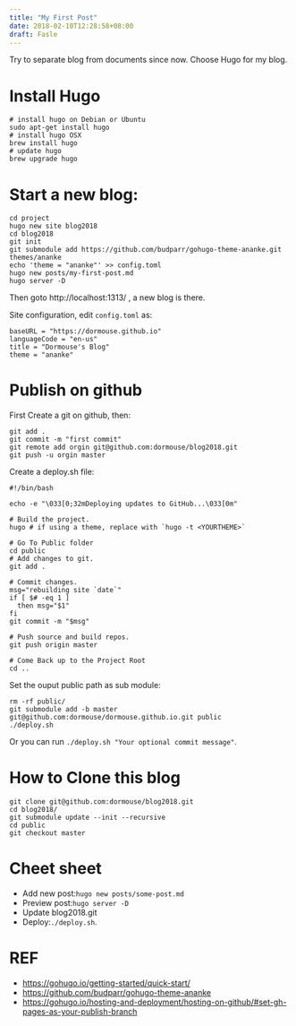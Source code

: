 ```yaml
---
title: "My First Post"
date: 2018-02-10T12:28:58+08:00
draft: Fasle
---
```



Try to separate blog from documents since now.
Choose Hugo for my blog.

# Install Hugo

```
# install hugo on Debian or Ubuntu
sudo apt-get install hugo
# install hugo OSX
brew install hugo
# update hugo
brew upgrade hugo
```

# Start a new blog:

```
cd project
hugo new site blog2018
cd blog2018
git init
git submodule add https://github.com/budparr/gohugo-theme-ananke.git themes/ananke
echo 'theme = "ananke"' >> config.toml
hugo new posts/my-first-post.md
hugo server -D
```
Then goto http://localhost:1313/ ,
a new blog is there.

Site configuration, edit ``config.toml`` as:
```
baseURL = "https://dormouse.github.io"
languageCode = "en-us"
title = "Dormouse's Blog"
theme = "ananke"
```

# Publish on github

First Create a git on github, then:

```
git add .
git commit -m "first commit"
git remote add orgin git@github.com:dormouse/blog2018.git
git push -u orgin master
```

Create a deploy.sh file:
```
#!/bin/bash

echo -e "\033[0;32mDeploying updates to GitHub...\033[0m"

# Build the project.
hugo # if using a theme, replace with `hugo -t <YOURTHEME>`

# Go To Public folder
cd public
# Add changes to git.
git add .

# Commit changes.
msg="rebuilding site `date`"
if [ $# -eq 1 ]
  then msg="$1"
fi
git commit -m "$msg"

# Push source and build repos.
git push origin master

# Come Back up to the Project Root
cd ..

```

Set the ouput public path as sub module:

```
rm -rf public/
git submodule add -b master git@github.com:dormouse/dormouse.github.io.git public
./deploy.sh
```
Or you can run ``./deploy.sh "Your optional commit message"``.

# How to Clone this blog

```
git clone git@github.com:dormouse/blog2018.git
cd blog2018/
git submodule update --init --recursive
cd public
git checkout master
```

# Cheet sheet

* Add new post:``hugo new posts/some-post.md``
* Preview post:``hugo server -D``
* Update blog2018.git
* Deploy:``./deploy.sh``.

# REF

* https://gohugo.io/getting-started/quick-start/
* https://github.com/budparr/gohugo-theme-ananke
* https://gohugo.io/hosting-and-deployment/hosting-on-github/#set-gh-pages-as-your-publish-branch